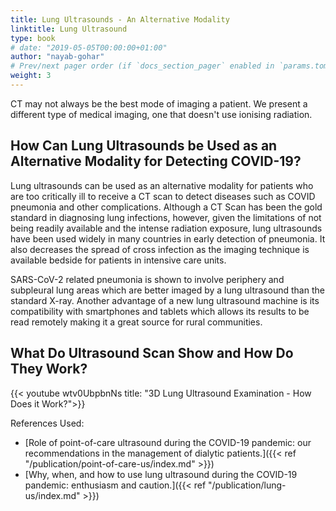 ```yaml
---
title: Lung Ultrasounds - An Alternative Modality
linktitle: Lung Ultrasound
type: book
# date: "2019-05-05T00:00:00+01:00"
author: "nayab-gohar"
# Prev/next pager order (if `docs_section_pager` enabled in `params.toml`)
weight: 3
---
```


CT may not always be the best mode of imaging a patient. We present a different type of medical imaging, one that doesn't use ionising radiation.

## How Can Lung Ultrasounds be Used as an Alternative Modality for Detecting COVID-19?

Lung ultrasounds can be used as an alternative modality for patients who are too critically ill to receive a CT scan to detect diseases such as COVID pneumonia and other complications. Although a CT Scan has been the gold standard in diagnosing lung infections, however, given the limitations of not being readily available and the intense radiation exposure, lung ultrasounds have been used widely in many countries in early detection of pneumonia. It also decreases the spread of cross infection as the imaging technique is available bedside for patients in intensive care units. 

SARS-CoV-2 related pneumonia is shown to involve periphery and subpleural lung areas which are better imaged by a lung ultrasound than the standard X-ray. Another advantage of a new lung ultrasound machine is its compatibility with smartphones and tablets which allows its results to be read remotely making it a great source for rural communities. 

## What Do Ultrasound Scan Show and How Do They Work?

{{< youtube wtv0UbpbnNs title: "3D Lung Ultrasound Examination - How Does it Work?">}}

References Used:
* [Role of point-of-care ultrasound during the COVID-19 pandemic: our recommendations in the management of dialytic patients.]({{< ref "/publication/point-of-care-us/index.md" >}})
* [Why, when, and how to use lung ultrasound during the COVID-19 pandemic: enthusiasm and caution.]({{< ref "/publication/lung-us/index.md" >}})
